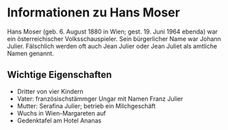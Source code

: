 # Informationen zu Hans Moser

Hans Moser (geb. 6. August 1880 in Wien; gest. 19. Juni 1964 ebenda)
war ein österreichischer Volksschauspieler. Sein bürgerlicher Name war 
Johann Julier. Fälschlich werden oft auch Jean Julier oder Jean Juliet
als amtliche Namen genannt.

## Wichtige Eigenschaften

* Dritter von vier Kindern
* Vater: französischstämmger Ungar mit Namen Franz Julier
* Mutter: Serafina Julier; betrieb ein Milchgeschäft
* Wuchs in Wien-Margareten auf
* Gedenktafel am Hotel Ananas
